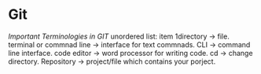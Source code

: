 <h1>Git</h1>

_Important Terminologies in GIT_
unordered list:
item 1directory -> file.
terminal or commnad line -> interface for text commnads.
CLI -> command line interface.
code editor -> word processor for writing code. 
cd -> change directory.
Repository -> project/file which contains your porject.

